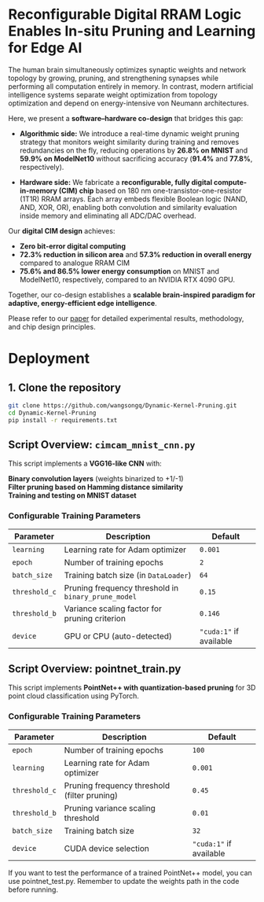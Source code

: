 # Reconfigurable Digital RRAM Logic Enables In-situ Pruning and Learning for Edge AI

The human brain simultaneously optimizes synaptic weights and network topology by growing, pruning, and strengthening synapses while performing all computation entirely in memory. In contrast, modern artificial intelligence systems separate weight optimization from topology optimization and depend on energy-intensive von Neumann architectures.

Here, we present a **software–hardware co-design** that bridges this gap:

- **Algorithmic side:** We introduce a real-time dynamic weight pruning strategy that monitors weight similarity during training and removes redundancies on the fly, reducing operations by **26.8% on MNIST** and **59.9% on ModelNet10** without sacrificing accuracy (**91.4%** and **77.8%**, respectively).

- **Hardware side:** We fabricate a **reconfigurable, fully digital compute-in-memory (CIM) chip** based on 180 nm one-transistor-one-resistor (1T1R) RRAM arrays. Each array embeds flexible Boolean logic (NAND, AND, XOR, OR), enabling both convolution and similarity evaluation inside memory and eliminating all ADC/DAC overhead.

Our **digital CIM design** achieves:

- **Zero bit-error digital computing**
- **72.3% reduction in silicon area** and **57.3% reduction in overall energy** compared to analogue RRAM CIM
- **75.6% and 86.5% lower energy consumption** on MNIST and ModelNet10, respectively, compared to an NVIDIA RTX 4090 GPU.

Together, our co-design establishes a **scalable brain-inspired paradigm for adaptive, energy-efficient edge intelligence**.

Please refer to our [paper](https://arxiv.org/abs/2506.13151) for detailed experimental results, methodology, and chip design principles.

# Deployment

## 1. Clone the repository

```bash
git clone https://github.com/wangsongq/Dynamic-Kernel-Pruning.git
cd Dynamic-Kernel-Pruning
pip install -r requirements.txt
```
## Script Overview: `cimcam_mnist_cnn.py`

This script implements a **VGG16-like CNN** with:

**Binary convolution layers** (weights binarized to +1/-1)  
**Filter pruning based on Hamming distance similarity**  
**Training and testing on MNIST dataset**

### **Configurable Training Parameters**

| Parameter | Description | Default |
| --- | --- | --- |
| `learning` | Learning rate for Adam optimizer | `0.001` |
| `epoch` | Number of training epochs | `2` |
| `batch_size` | Training batch size (in `DataLoader`) | `64` |
| `threshold_c` | Pruning frequency threshold in `binary_prune_model` | `0.15` |
| `threshold_b` | Variance scaling factor for pruning criterion | `0.146` |
| `device` | GPU or CPU (auto-detected) | `"cuda:1"` if available |

## Script Overview: pointnet_train.py

This script implements **PointNet++ with quantization-based pruning** for 3D point cloud classification using PyTorch.

### **Configurable Training Parameters**

| Parameter     | Description                                   | Default   |
|---------------|-----------------------------------------------|-----------|
| `epoch`       | Number of training epochs                    | `100`     |
| `learning`    | Learning rate for Adam optimizer             | `0.001`   |
| `threshold_c` | Pruning frequency threshold (filter pruning) | `0.45`    |
| `threshold_b` | Pruning variance scaling threshold           | `0.01`    |
| `batch_size`  | Training batch size                          | `32`      |
| `device`      | CUDA device selection                        | `"cuda:1"` if available |

If you want to test the performance of a trained PointNet++ model, you can use pointnet_test.py. Remember to update the weights path in the code before running.

